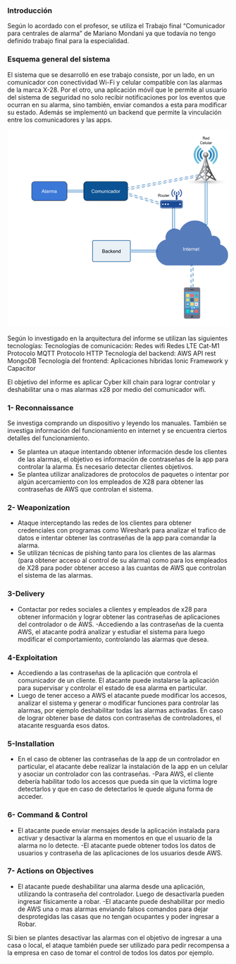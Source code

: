 ### Introducción 

Según lo acordado con el profesor, se utiliza el Trabajo final “Comunicador para centrales de alarma” de Mariano Mondani ya que todavía no tengo definido trabajo final para la especialidad. 

### Esquema general del sistema

El sistema que se desarrolló en ese trabajo consiste, por un lado, en un comunicador con conectividad Wi-Fi y celular compatible con las alarmas de la marca X-28. Por el otro, una aplicación móvil que le permite al usuario del sistema de seguridad no solo recibir notificaciones por los eventos que ocurran en su alarma, sino también, enviar comandos a esta para modificar su estado. Además se implementó un backend que permite la vinculación entre los comunicadores y las apps.

![architecture](architecture.png)

Según lo investigado en la arquitectura del informe se utilizan las siguientes tecnologías:
Tecnologías de comunicación: 
	Redes wifi
	Redes LTE Cat-M1
	Protocolo MQTT
	Protocolo HTTP
Tecnología del backend:
	AWS
	API rest
	MongoDB
Tecnología del frontend:
	Aplicaciones híbridas
	Ionic Framework y Capacitor

El objetivo del informe es aplicar Cyber kill chain para lograr controlar y deshabilitar una o mas alarmas x28 por medio del comunicador wifi. 

###  1- Reconnaissance
 Se investiga comprando un dispositivo y leyendo los manuales. También se investiga información del funcionamiento en internet y se encuentra ciertos detalles del funcionamiento. 
- Se plantea un ataque intentando obtener información desde los clientes de las alarmas, el objetivo es información de contraseñas de la app para controlar la alarma. Es necesario detectar clientes objetivos. 
- Se plantea utilizar analizadores de protocolos de paquetes o intentar por algún acercamiento con los empleados de X28 para obtener las contraseñas de AWS que controlan el sistema. 

###  2- Weaponization 

- Ataque interceptando las redes de los clientes para obtener credenciales con programas como Wireshark para analizar el trafico de datos e intentar obtener las contraseñas de la app para comandar la alarma.
- Se utilizan técnicas de pishing tanto para los clientes de las alarmas (para obtener acceso al control de su alarma) como para los empleados de X28 para poder obtener acceso a las cuantas de AWS que controlan el sistema de las alarmas. 

###  3-Delivery 

- Contactar por redes sociales a clientes y empleados de x28 para obtener información y lograr obtener las contraseñas de aplicaciones del controlador o de AWS. 
-Accediendo a las contraseñas de la cuenta AWS, el atacante podrá analizar y estudiar el sistema para luego modificar el comportamiento, controlando las alarmas que desea. 

###  4-Exploitation 

- Accediendo a las contraseñas de la aplicación que controla el comunicador de un cliente. El atacante puede instalarse la aplicación para supervisar y controlar el estado de esa alarma en particular. 
- Luego de tener acceso a AWS el atacante puede modificar los accesos, analizar  el sistema y generar o modificar funciones para controlar las alarmas, por ejemplo deshabilitar todas las alarmas activadas. En caso de lograr obtener base de datos con contraseñas de controladores, el atacante resguarda esos datos. 

###  5-Installation

- En el caso de obtener las contraseñas de la app de un controlador en particular, el atacante debe realizar la instalación de la app en un celular y asociar un controlador con las contraseñas.
-Para AWS, el cliente debería habilitar todo los accesos que pueda sin que la victima logre detectarlos y que en caso de detectarlos le quede alguna forma de acceder. 

###  6- Command & Control

- El atacante puede enviar mensajes desde la aplicación instalada para activar y desactivar la alarma en momentos en que el usuario de la alarma no lo detecte.
-El atacante puede obtener todos los datos de usuarios y contraseña de las aplicaciones de los usuarios desde AWS. 

###  7- Actions on Objectives

- El atacante puede deshabilitar una alarma desde una aplicación, utilizando la contraseña del controlador. Luego de desactivarla pueden ingresar físicamente a robar. 
-El atacante puede deshabilitar por medio de AWS una o mas alarmas enviando falsos comandos para dejar desprotegidas las casas que no tengan ocupantes y poder ingresar a Robar. 

Si bien se plantes desactivar las alarmas con el objetivo de ingresar a una casa o local, el ataque también puede ser utilizado para pedir recompensa a la empresa en caso de tomar el control de todos los datos por ejemplo. 
